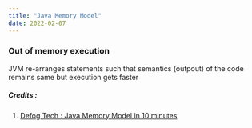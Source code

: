 ```yaml
---
title: "Java Memory Model"
date: 2022-02-07
---
```


### Out of memory execution
JVM re-arranges statements such that semantics (outpout) of the code remains same but execution gets faster


##### Credits :  

1. [Defog Tech : Java Memory Model in 10 minutes](https://www.youtube.com/watch?v=Z4hMFBvCDV4&list=PLhfHPmPYPPRk6yMrcbfafFGSbE2EPK_A6&index=4)
